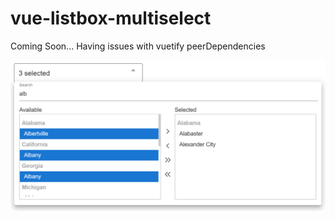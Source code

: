 # vue-listbox-multiselect

Coming Soon... Having issues with vuetify peerDependencies

![Preview](preview.png)

